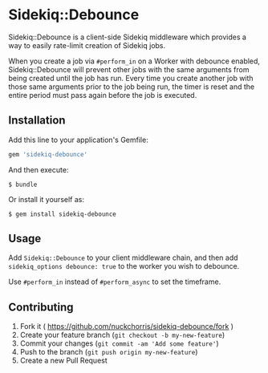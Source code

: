 # Sidekiq::Debounce

Sidekiq::Debounce is a client-side Sidekiq middleware which provides a way to
easily rate-limit creation of Sidekiq jobs.

When you create a job via `#perform_in` on a Worker with debounce enabled,
Sidekiq::Debounce will prevent other jobs with the same arguments from being
created until the job has run.  Every time you create another job with those
same arguments prior to the job being run, the timer is reset and the entire
period must pass again before the job is executed.

## Installation

Add this line to your application's Gemfile:

```ruby
gem 'sidekiq-debounce'
```

And then execute:

    $ bundle

Or install it yourself as:

    $ gem install sidekiq-debounce

## Usage

Add `Sidekiq::Debounce` to your client middleware chain, and then add
`sidekiq_options debounce: true` to the worker you wish to debounce.

Use `#perform_in` instead of `#perform_async` to set the timeframe.

## Contributing

1. Fork it ( https://github.com/nuckchorris/sidekiq-debounce/fork )
2. Create your feature branch (`git checkout -b my-new-feature`)
3. Commit your changes (`git commit -am 'Add some feature'`)
4. Push to the branch (`git push origin my-new-feature`)
5. Create a new Pull Request
